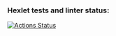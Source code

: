 ### Hexlet tests and linter status:
[![Actions Status](https://github.com/Akunin94/frontend-project-lvl1/workflows/hexlet-check/badge.svg)](https://github.com/Akunin94/frontend-project-lvl1/actions)